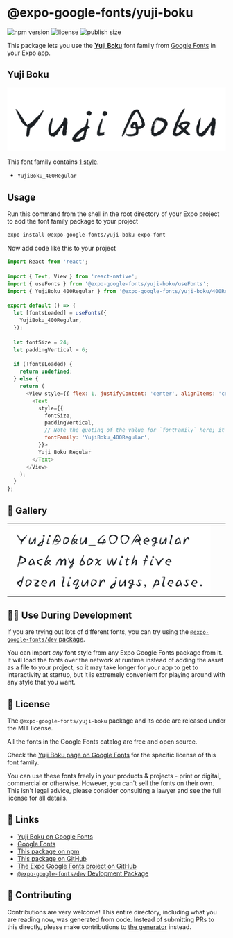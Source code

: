 # @expo-google-fonts/yuji-boku

![npm version](https://flat.badgen.net/npm/v/@expo-google-fonts/yuji-boku)
![license](https://flat.badgen.net/github/license/expo/google-fonts)
![publish size](https://flat.badgen.net/packagephobia/install/@expo-google-fonts/yuji-boku)

This package lets you use the [**Yuji Boku**](https://fonts.google.com/specimen/Yuji+Boku) font family from [Google Fonts](https://fonts.google.com/) in your Expo app.

## Yuji Boku

![Yuji Boku](./font-family.png)

This font family contains [1 style](#-gallery).

- `YujiBoku_400Regular`

## Usage

Run this command from the shell in the root directory of your Expo project to add the font family package to your project
```sh
expo install @expo-google-fonts/yuji-boku expo-font
```

Now add code like this to your project
```js
import React from 'react';

import { Text, View } from 'react-native';
import { useFonts } from '@expo-google-fonts/yuji-boku/useFonts';
import { YujiBoku_400Regular } from '@expo-google-fonts/yuji-boku/400Regular';

export default () => {
  let [fontsLoaded] = useFonts({
    YujiBoku_400Regular,
  });

  let fontSize = 24;
  let paddingVertical = 6;

  if (!fontsLoaded) {
    return undefined;
  } else {
    return (
      <View style={{ flex: 1, justifyContent: 'center', alignItems: 'center' }}>
        <Text
          style={{
            fontSize,
            paddingVertical,
            // Note the quoting of the value for `fontFamily` here; it expects a string!
            fontFamily: 'YujiBoku_400Regular',
          }}>
          Yuji Boku Regular
        </Text>
      </View>
    );
  }
};

```

## 🔡 Gallery


||||
|-|-|-|
|![YujiBoku_400Regular](.//400Regular/YujiBoku_400Regular.ttf.png)||||


## 👩‍💻 Use During Development

If you are trying out lots of different fonts, you can try using the [`@expo-google-fonts/dev` package](https://github.com/freeboub/google-fonts/tree/master/font-packages/dev#readme).

You can import *any* font style from any Expo Google Fonts package from it. It will load the fonts
over the network at runtime instead of adding the asset as a file to your project, so it may take longer
for your app to get to interactivity at startup, but it is extremely convenient
for playing around with any style that you want.

## 📖 License

The `@expo-google-fonts/yuji-boku` package and its code are released under the MIT license.

All the fonts in the Google Fonts catalog are free and open source.

Check the [Yuji Boku page on Google Fonts](https://fonts.google.com/specimen/Yuji+Boku) for the specific license of this font family.

You can use these fonts freely in your products & projects - print or digital, commercial or otherwise. However, you can't sell the fonts on their own. This isn't legal advice, please consider consulting a lawyer and see the full license for all details.

## 🔗 Links

- [Yuji Boku on Google Fonts](https://fonts.google.com/specimen/Yuji+Boku)
- [Google Fonts](https://fonts.google.com/)
- [This package on npm](https://www.npmjs.com/package/@expo-google-fonts/yuji-boku)
- [This package on GitHub](https://github.com/freeboub/google-fonts/tree/master/font-packages/yuji-boku)
- [The Expo Google Fonts project on GitHub](https://github.com/freeboub/google-fonts)
- [`@expo-google-fonts/dev` Devlopment Package](https://github.com/freeboub/google-fonts/tree/master/font-packages/dev)

## 🤝 Contributing

Contributions are very welcome! This entire directory, including what you are reading now, was generated from code. Instead of submitting PRs to this directly, please make contributions to [the generator](https://github.com/freeboub/google-fonts/tree/master/packages/generator) instead.
